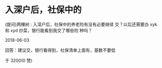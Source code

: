 # 入深户后，社保中的

(提问)两棵树 : 入深户后，社保中的养老险有没有必要继续 交？以后还需要办 xyk 和 xyd 炒菜，银行能看到我交了哪些险 种吗？

2018-06-03

回答：建议交，银行看得到，社保清单上面有，基数不要低

于 3200(0 赞)